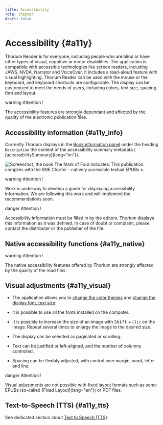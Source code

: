 ```yaml
---
title: Accessibility
role: chapter
draft: false
---
```


# Accessibility {#a11y}

Thorium Reader is for everyone, including people who are blind or have
other types of visual, cognitive or motor disabilities. The application
is compatible with accessible technologies like screen readers,
including JAWS, NVDA, Narrator and VoiceOver. It includes a read-aloud
feature with visual highlighting. Thorium Reader can be used with the
mouse or the keyboard, and keyboard shortcuts are configurable. The
display can be customized to meet the needs of users, including colors,
text size, spacing, font and layout.

 warning
Attention !

The accessibility features are strongly dependant and affected by the
quality of the electronic publication files.


## Accessibility information {#a11y_info}

Currently Thorium displays in the [Book information panel]()
under the heading `Description` the content of the accessibility summary
metadata ( [accessibilitySummary]{lang="en"}).

![Screenshot, the book The Mark of Four indicates: This publication
complies with the SNE Charter - natively accessible textual EPUBs
».](../../resources/images/local-fr/thorium-bookinfo-a11ysummary.png)

 warning
Attention !

Work is underway to develop a guide for displaying accessibility
information. We are following this work and will implement the
recommendations soon.


 danger
Attention !

Accessibility information must be filled in by the editors. Thorium
displays this information as it was defined. In case of doubt or
complaint, please contact the distributor or the publisher of the file.


## Native accessibility functions {#a11y_native}

 warning
Attention !

The native accessibility features offered by Thorium are strongly
affected by the quality of the read files.


## Visual adjustments {#a11y_visual}

-   The application allows you to [change the color
    themes]() and [change the display font, text
    size]().

-   it is possible to use all the fonts installed on the computer.

-   It is possible to increase the size of an image with
   <kbd>Shift</kbd> + `Clic` on the image. Repeat several times to enlarge the
    image to the desired size.

-   The display can be selected as paginated or scrolling.

-   Text can be justified or left-aligned, and the number of columns
    controlled.

-   Spacing can be flexibly adjusted, with control over margin, word,
    letter and line.

 danger
Attention !

Visual adjustments are not possible with fixed layout formats such as
some EPUBs (so-called [Fixed Layout]{lang="en"}) or PDF files.


## Text-to-Speech (TTS) {#a11y_tts}

See dedicated section about [Text to Speech (TTS)]().
